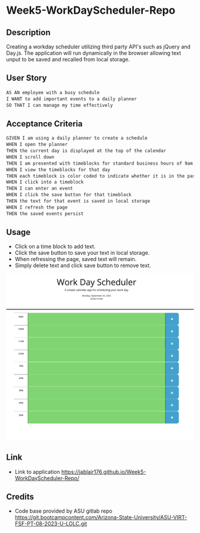 # Week5-WorkDayScheduler-Repo

## Description

Creating a workday scheduler utilizing third party API's such as jQuery and Day.js. The application will run dynamically in the browser allowing text unput to be saved and recalled from local storage.    

## User Story

```md
AS AN employee with a busy schedule
I WANT to add important events to a daily planner
SO THAT I can manage my time effectively
```

## Acceptance Criteria

```md
GIVEN I am using a daily planner to create a schedule
WHEN I open the planner
THEN the current day is displayed at the top of the calendar
WHEN I scroll down
THEN I am presented with timeblocks for standard business hours of 9am and 5pm
WHEN I view the timeblocks for that day
THEN each timeblock is color coded to indicate whether it is in the past, present, or future
WHEN I click into a timeblock
THEN I can enter an event
WHEN I click the save button for that timeblock
THEN the text for that event is saved in local storage
WHEN I refresh the page
THEN the saved events persist
```

## Usage

- Click on a time block to add text.
- Click the save button to save your text in local storage.
- When refressing the page, saved text will remain.
- Simply delete text and click save button to remove text. 

![Screenshot](Screenshot-scheduler.png)

## Link 

- Link to application https://jablair176.github.io/Week5-WorkDayScheduler-Repo/

## Credits 

- Code base provided by ASU gitlab repo https://git.bootcampcontent.com/Arizona-State-University/ASU-VIRT-FSF-PT-08-2023-U-LOLC.git
